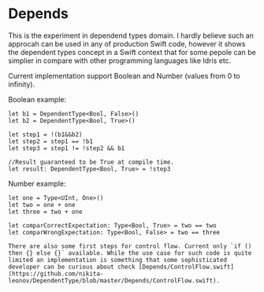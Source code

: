 # Depends

This is the experiment in dependend types domain. I hardly believe such an approcah can be used in any of production Swift code, however it shows the dependent types concept in a Swift context that for some pepole can be simplier in compare with other programming languages like Idris etc.

Current implementation support Boolean and Number (values from 0 to infinity).

Boolean example:
```
let b1 = DependentType<Bool, False>()
let b2 = DependentType<Bool, True>()

let step1 = !(b1&&b2)
let step2 = step1 == !b1
let step3 = step1 != !step2 && b1

//Result guaranteed to be True at compile time.
let result: DependentType<Bool, True> = !step3
```

Number example:
```
let one = Type<UInt, One>()
let two = one + one
let three = two + one

let comparCorrectExpectation: Type<Bool, True> = two == two
let comparWrongExpectation: Type<Bool, False> = two == three

There are also some first steps for control flow. Current only `if () then {} else {}` available. While the use case for such code is quite limited an implementation is something that some sophisticated developer can be curious about check [Depends/ControlFlow.swift](https://github.com/nikita-leonov/DependentType/blob/master/Depends/ControlFlow.swift).